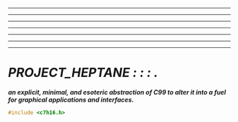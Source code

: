 -------
-------
-------
-------
-------
-------
-------
# ***PROJECT_HEPTANE : : : .***
***an explicit, minimal, and esoteric abstraction of C99 to alter it into a fuel for graphical applications and interfaces.***

```c
#include <c7h16.h>
```

